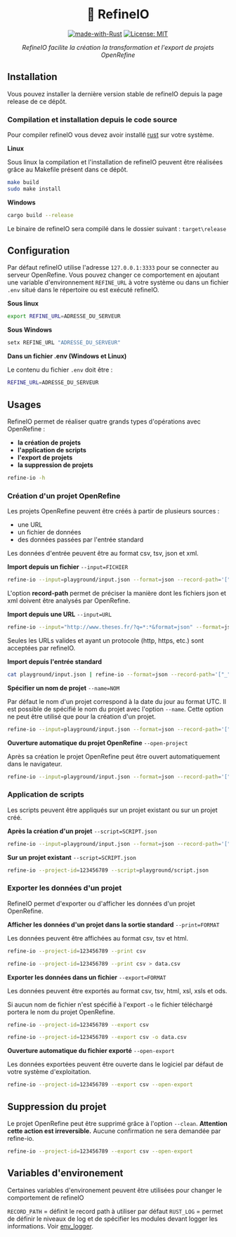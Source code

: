 <div align="center">

# 💎 RefineIO

[![made-with-Rust](https://img.shields.io/badge/Made%20with-Rust-1f425f.svg)](https://www.rust-lang.org/)
[![License: MIT](https://img.shields.io/badge/License-MIT-yellow.svg)](https://opensource.org/licenses/MIT)

_RefineIO facilite la création la transformation et l'export de projets OpenRefine_
</div>

## Installation

Vous pouvez installer la dernière version stable de refineIO depuis la page release de ce dépôt.

### Compilation et installation depuis le code source


Pour compiler refineIO vous devez avoir installé [rust](https://www.rust-lang.org/tools/install) sur votre système.

__Linux__

Sous linux la compilation et l'installation de refineIO peuvent être réalisées grâce au Makefile présent dans ce dépôt.

```sh
make build
sudo make install
```

__Windows__

```sh
cargo build --release
```

Le binaire de refineIO sera compilé dans le dossier suivant : `target\release`

## Configuration

Par défaut refineIO utilise l'adresse `127.0.0.1:3333` pour se connecter au serveur OpenRefine. Vous pouvez changer ce comportement en ajoutant une variable d'environnement `REFINE_URL` à votre système ou dans un fichier `.env` situé dans le répertoire ou est exécuté refineIO.

__Sous linux__

```sh
export REFINE_URL=ADRESSE_DU_SERVEUR
```

__Sous Windows__

```cmd
setx REFINE_URL "ADRESSE_DU_SERVEUR"
```

__Dans un fichier .env (Windows et Linux)__

Le contenu du fichier `.env` doit être :

```sh
REFINE_URL=ADRESSE_DU_SERVEUR
```

## Usages

RefineIO permet de réaliser quatre grands types d'opérations avec OpenRefine : 

* __la création de projets__
* __l'application de scripts__
* __l'export de projets__
* __la suppression de projets__

```sh
refine-io -h
```

### Création d'un projet OpenRefine

Les projets OpenRefine peuvent être créés à partir de plusieurs sources :

* une URL
* un fichier de données
* des données passées par l'entrée standard

Les données d'entrée peuvent être au format csv, tsv, json et xml.


__Import depuis un fichier__ `--input=FICHIER`


```sh
refine-io --input=playground/input.json --format=json --record-path='["_", "response", "docs", "_"]'
```

L'option __record-path__ permet de préciser la manière dont les fichiers json et xml doivent être analysés par OpenRefine.

__Import depuis une URL__ `--input=URL`

```sh
refine-io --input="http://www.theses.fr/?q=*:*&format=json" --format=json --record-path='["_", "response", "docs", "_"]'
```

Seules les URLs valides et ayant un protocole (http, https, etc.) sont acceptées par refineIO.

__Import depuis l'entrée standard__

```sh
cat playground/input.json | refine-io --format=json --record-path='["_", "response", "docs", "_"]'
```
__Spécifier un nom de projet__ `--name=NOM`

Par défaut le nom d'un projet correspond à la date du jour au format UTC. Il est possible de spécifié le nom du projet avec l'option `--name`. Cette option ne peut être utilisé que pour la création d'un projet.

```sh
refine-io --input=playground/input.json --format=json --record-path='["_", "response", "docs", "_"]' --name="nom du projet"
```

__Ouverture automatique du projet OpenRefine__ `--open-project`

Après sa création le projet OpenRefine peut être ouvert automatiquement dans le navigateur.

```sh
refine-io --input=playground/input.json --format=json --record-path='["_", "response", "docs", "_"]' --open-project
```

### Application de scripts

Les scripts peuvent être appliqués sur un projet existant ou sur un projet créé.

__Après la création d'un projet__ `--script=SCRIPT.json`

```sh
refine-io --input=playground/input.json --format=json --record-path='["_", "response", "docs", "_"]' --script=playground/script.json
```

__Sur un projet existant__ `--script=SCRIPT.json`

```sh
refine-io --project-id=123456789 --script=playground/script.json
```

### Exporter les données d'un projet

RefineIO permet d'exporter ou d'afficher les données d'un projet OpenRefine.

__Afficher les données d'un projet dans la sortie  standard__ `--print=FORMAT`

Les données peuvent être affichées au format csv, tsv et html.

```sh
refine-io --project-id=123456789 --print csv
```

```sh
refine-io --project-id=123456789 --print csv > data.csv
```

__Exporter les données dans un fichier__ `--export=FORMAT`

Les données peuvent être exportés au format csv, tsv, html, xsl, xsls et ods.

Si aucun nom de fichier n'est spécifié à l'export `-o` le fichier téléchargé portera le nom du projet OpenRefine.

```sh
refine-io --project-id=123456789 --export csv
```

```sh
refine-io --project-id=123456789 --export csv -o data.csv
```

__Ouverture automatique du fichier exporté__ `--open-export`

Les données exportées peuvent être ouverte dans le logiciel par défaut de votre système d'exploitation.

```sh
refine-io --project-id=123456789 --export csv --open-export
```

## Suppression du projet

Le projet OpenRefine peut être supprimé grâce à l'option `--clean`. __Attention cette action est irreversible.__ Aucune confirmation ne sera demandée par refine-io.

```sh
refine-io --project-id=123456789 --export csv --open-export
```

## Variables d'environement

Certaines variables d'environement peuvent être utilisées pour changer le comportement de refineIO

`RECORD_PATH` = définit le record path à utiliser par défaut
`RUST_LOG` = permet de définir le niveaux de log et de spécifier les modules devant logger les informations. Voir [env_logger](https://docs.rs/crate/).
